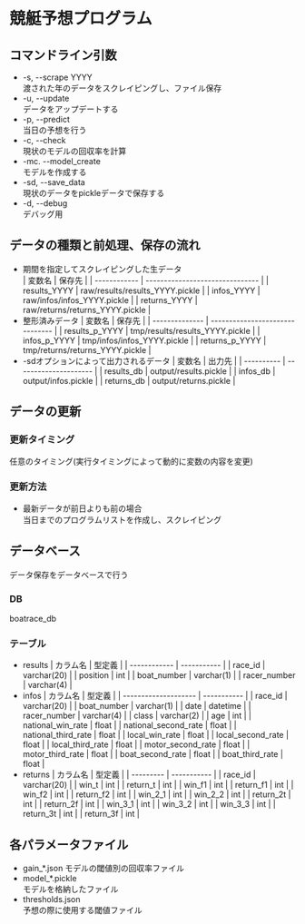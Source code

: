 # 競艇予想プログラム

## コマンドライン引数
- -s, --scrape YYYY  
  渡された年のデータをスクレイピングし、ファイル保存
- -u, --update  
  データをアップデートする
- -p, --predict  
  当日の予想を行う
- -c, --check  
  現状のモデルの回収率を計算
- -mc. --model_create  
  モデルを作成する
- -sd, --save_data  
  現状のデータをpickleデータで保存する
- -d, --debug  
  デバッグ用

## データの種類と前処理、保存の流れ
- 期間を指定してスクレイピングした生データ  
  | 変数名       | 保存先                          |
  | ------------ | ------------------------------- |
  | results_YYYY | raw/results/results_YYYY.pickle |
  | infos_YYYY   | raw/infos/infos_YYYY.pickle     |
  | returns_YYYY | raw/returns/returns_YYYY.pickle |
- 整形済みデータ
  | 変数名         | 保存先                          |
  | -------------- | ------------------------------- |
  | results_p_YYYY | tmp/results/results_YYYY.pickle |
  | infos_p_YYYY   | tmp/infos/infos_YYYY.pickle     |
  | returns_p_YYYY | tmp/returns/returns_YYYY.pickle |
- -sdオプションによって出力されるデータ
  | 変数名     | 出力先                |
  | ---------- | --------------------- |
  | results_db | output/results.pickle |
  | infos_db   | output/infos.pickle   |
  | returns_db | output/returns.pickle |

## データの更新

### 更新タイミング
任意のタイミング(実行タイミングによって動的に変数の内容を変更)

### 更新方法
- 最新データが前日よりも前の場合  
  当日までのプログラムリストを作成し、スクレイピング  

## データベース
データ保存をデータベースで行う

### DB  
boatrace_db

### テーブル
- results
  | カラム名     | 型定義      |
  | ------------ | ----------- |
  | race_id      | varchar(20) |
  | position     | int         |
  | boat_number  | varchar(1)  |
  | racer_number | varchar(4)  |
- infos
  | カラム名             | 型定義      |
  | -------------------- | ----------- |
  | race_id              | varchar(20) |
  | boat_number          | varchar(1)  |
  | date                 | datetime    |
  | racer_number         | varchar(4)  |
  | class                | varchar(2)  |
  | age                  | int         |
  | national_win_rate    | float       |
  | national_second_rate | float       |
  | national_third_rate  | float       |
  | local_win_rate       | float       |
  | local_second_rate    | float       |
  | local_third_rate     | float       |
  | motor_second_rate    | float       |
  | motor_third_rate     | float       |
  | boat_second_rate     | float       |
  | boat_third_rate      | float       |
- returns
  | カラム名  | 型定義      |
  | --------- | ----------- |
  | race_id   | varchar(20) |
  | win_t     | int         |
  | return_t  | int         |
  | win_f1    | int         |
  | return_f1 | int         |
  | win_f2    | int         |
  | return_f2 | int         |
  | win_2_1   | int         |
  | win_2_2   | int         |
  | return_2t | int         |
  | return_2f | int         |
  | win_3_1   | int         |
  | win_3_2   | int         |
  | win_3_3   | int         |
  | return_3t | int         |
  | return_3f | int         |

## 各パラメータファイル
- gain_*.json
  モデルの閾値別の回収率ファイル
- model_*.pickle  
  モデルを格納したファイル
- thresholds.json  
  予想の際に使用する閾値ファイル